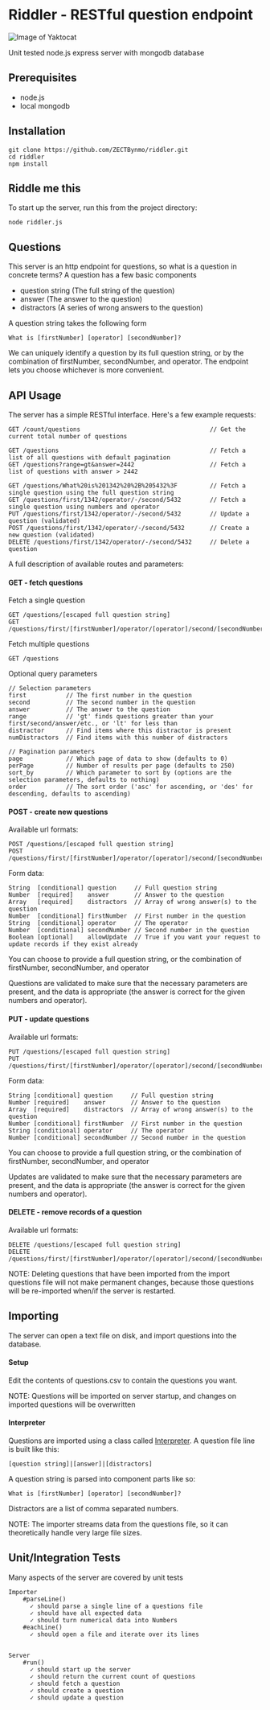 # Riddler - RESTful question endpoint

![Image of Yaktocat](http://vignette1.wikia.nocookie.net/batman/images/a/ab/The_Riddler_3.png)

Unit tested node.js express server with mongodb database

## Prerequisites

 * node.js
 * local mongodb


## Installation

```
git clone https://github.com/ZECTBynmo/riddler.git
cd riddler
npm install
```
## Riddle me this
To start up the server, run this from the project directory:

```
node riddler.js
```

## Questions

This server is an http endpoint for questions, so what is a question in concrete terms? A question has a few basic components

 * question string (The full string of the question)
 * answer (The answer to the question)
 * distractors (A series of wrong answers to the question)

A question string takes the following form

```
What is [firstNumber] [operator] [secondNumber]?
```
We can uniquely identify a question by its full question string, or by the combination of firstNumber, secondNumber, and operator. The endpoint lets you choose whichever is more convenient.

## API Usage

The server has a simple RESTful interface. Here's a few example requests:
```
GET /count/questions                                    // Get the current total number of questions

GET /questions                                          // Fetch a list of all questions with default pagination
GET /questions?range=gt&answer=2442                     // Fetch a list of questions with answer > 2442

GET /questions/What%20is%201342%20%2B%205432%3F         // Fetch a single question using the full question string
GET /questions/first/1342/operator/-/second/5432        // Fetch a single question using numbers and operator
PUT /questions/first/1342/operator/-/second/5432        // Update a question (validated)
POST /questions/first/1342/operator/-/second/5432       // Create a new question (validated)
DELETE /questions/first/1342/operator/-/second/5432     // Delete a question
```

A full description of available routes and parameters:

#### GET - fetch questions

Fetch a single question
```
GET /questions/[escaped full question string]
GET /questions/first/[firstNumber]/operator/[operator]/second/[secondNumber]
```

Fetch multiple questions
```
GET /questions
```
Optional query parameters
```
// Selection parameters
first           // The first number in the question
second          // The second number in the question
answer          // The answer to the question
range           // 'gt' finds questions greater than your first/second/answer/etc., or 'lt' for less than
distractor      // Find items where this distractor is present
numDistractors  // Find items with this number of distractors

// Pagination parameters
page            // Which page of data to show (defaults to 0)
perPage         // Number of results per page (defaults to 250)
sort_by         // Which parameter to sort by (options are the selection parameters, defaults to nothing)
order           // The sort order ('asc' for ascending, or 'des' for descending, defaults to ascending)
```

#### POST - create new questions

Available url formats:
```
POST /questions/[escaped full question string]
POST /questions/first/[firstNumber]/operator/[operator]/second/[secondNumber]
```
Form data:
```
String  [conditional] question     // Full question string
Number  [required]    answer       // Answer to the question
Array   [required]    distractors  // Array of wrong answer(s) to the question
Number  [conditional] firstNumber  // First number in the question
String  [conditional] operator     // The operator
Number  [conditional] secondNumber // Second number in the question
Boolean [optional]    allowUpdate  // True if you want your request to update records if they exist already
```
You can choose to provide a full question string, or the combination of firstNumber, secondNumber, and operator

Questions are validated to make sure that the necessary parameters are present, and the data is appropriate (the answer is correct for the given numbers and operator).

#### PUT - update questions

Available url formats:
```
PUT /questions/[escaped full question string]
PUT /questions/first/[firstNumber]/operator/[operator]/second/[secondNumber]
```
Form data:
```
String [conditional] question     // Full question string
Number [required]    answer       // Answer to the question
Array  [required]    distractors  // Array of wrong answer(s) to the question
Number [conditional] firstNumber  // First number in the question
String [conditional] operator     // The operator
Number [conditional] secondNumber // Second number in the question
```
You can choose to provide a full question string, or the combination of firstNumber, secondNumber, and operator

Updates are validated to make sure that the necessary parameters are present, and the data is appropriate (the answer is correct for the given numbers and operator).

#### DELETE - remove records of a question

Available url formats:
```
DELETE /questions/[escaped full question string]
DELETE /questions/first/[firstNumber]/operator/[operator]/second/[secondNumber]
```

NOTE: Deleting questions that have been imported from the import questions file will not make permanent changes, because those questions will be re-imported when/if the server is restarted.

## Importing

The server can open a text file on disk, and import questions into the database. 

#### Setup

Edit the contents of questions.csv to contain the questions you want.

NOTE: Questions will be imported on server startup, and changes on imported questions will be overwritten

#### Interpreter

Questions are imported using a class called [Interpreter](https://github.com/ZECTBynmo/riddler/blob/master/src/interpreter.js). A question file line is built like this:
```
[question string]|[answer]|[distractors]
```

A question string is parsed into component parts like so:
```
What is [firstNumber] [operator] [secondNumber]?
```
Distractors are a list of comma separated numbers.

NOTE: The importer streams data from the questions file, so it can theoretically handle very large file sizes.

## Unit/Integration Tests

Many aspects of the server are covered by unit tests
```
Importer
    #parseLine()
      ✓ should parse a single line of a questions file 
      ✓ should have all expected data 
      ✓ should turn numerical data into Numbers 
    #eachLine()
      ✓ should open a file and iterate over its lines
      
      
Server
    #run()
      ✓ should start up the server
      ✓ should return the current count of questions
      ✓ should fetch a question
      ✓ should create a question
      ✓ should update a question
```
